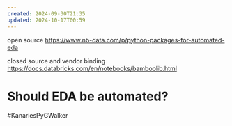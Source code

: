 ```yaml
---
created: 2024-09-30T21:35
updated: 2024-10-17T00:59
---
```


open source
https://www.nb-data.com/p/python-packages-for-automated-eda



closed source and vendor binding 
https://docs.databricks.com/en/notebooks/bamboolib.html

# Should EDA be automated?

#KanariesPyGWalker 
